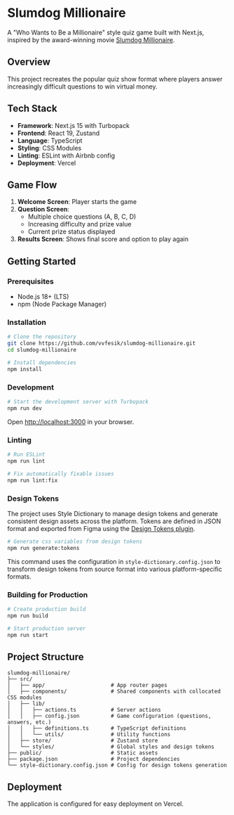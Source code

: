 # Slumdog Millionaire

A "Who Wants to Be a Millionaire" style quiz game built with Next.js, inspired by the award-winning movie [Slumdog Millionaire](https://www.imdb.com/title/tt1010048/).

## Overview

This project recreates the popular quiz show format where players answer increasingly difficult questions to win virtual money.

## Tech Stack

- **Framework**: Next.js 15 with Turbopack
- **Frontend**: React 19, Zustand
- **Language**: TypeScript
- **Styling**: CSS Modules
- **Linting**: ESLint with Airbnb config
- **Deployment**: Vercel

## Game Flow

1. **Welcome Screen**: Player starts the game
2. **Question Screen**: 
   - Multiple choice questions (A, B, C, D)
   - Increasing difficulty and prize value
   - Current prize status displayed
3. **Results Screen**: Shows final score and option to play again

## Getting Started

### Prerequisites

- Node.js 18+ (LTS)
- npm (Node Package Manager)

### Installation

```bash
# Clone the repository
git clone https://github.com/vvfesik/slumdog-millionaire.git
cd slumdog-millionaire

# Install dependencies
npm install
```

### Development

```bash
# Start the development server with Turbopack
npm run dev
```

Open [http://localhost:3000](http://localhost:3000) in your browser.

### Linting

```bash
# Run ESLint
npm run lint

# Fix automatically fixable issues
npm run lint:fix
```

### Design Tokens

The project uses Style Dictionary to manage design tokens and generate consistent design assets across the platform. Tokens are defined in JSON format and exported from Figma using the [Design Tokens plugin](https://github.com/lukasoppermann/design-tokens).

```bash
# Generate css variables from design tokens
npm run generate:tokens
```

This command uses the configuration in `style-dictionary.config.json` to transform design tokens from source format into various platform-specific formats.

### Building for Production

```bash
# Create production build
npm run build

# Start production server
npm run start
```

## Project Structure

```
slumdog-millionaire/
├── src/
│   ├── app/                     # App router pages
│   ├── components/              # Shared components with collocated CSS modules
│   ├── lib/
│   │   ├── actions.ts           # Server actions
│   │   ├── config.json          # Game configuration (questions, answers, etc.)
│   │   ├── definitions.ts       # TypeScript definitions
│   │   └── utils/               # Utility functions
│   ├── store/                   # Zustand store
│   └── styles/                  # Global styles and design tokens
├── public/                      # Static assets
├── package.json                 # Project dependencies
└── style-dictionary.config.json # Config for design tokens generation
```

## Deployment

The application is configured for easy deployment on Vercel.
